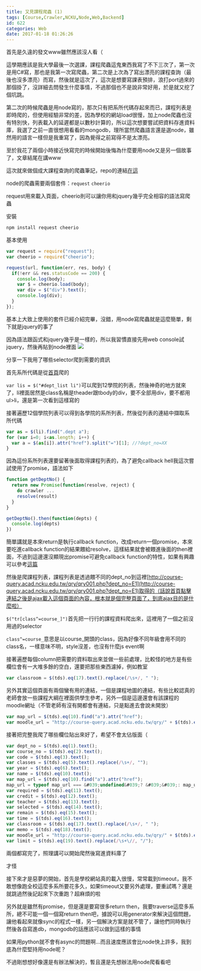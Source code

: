 ```yaml
---
title: 又見課程爬蟲 (1)
tags: [Course,Crawler,NCKU,Node,Web,Backend]
id: 622
categories: Web
date: 2017-01-18 01:26:26
---
```


首先是久違的發文www雖然應該沒人看（

這學期應該是我大學最後一次選課，課程爬蟲這鬼東西我寫了不下三次了，第一次是用C#寫，那也是我第一次寫爬蟲，第二次是上次為了寫出漂亮的課程查詢（最後也沒多漂亮）而寫，然後就是這次了，這次是想要寫課表預排，浪打port過來的那個掛了，沒詳細去問發生什麼事情，不過那個也不是說非常好用，於是就又挖了個坑跳。

第二次的時候爬蟲是用node寫的，那次只有把系所代碼存起來而已，課程列表是即時爬的，但使用經驗非常的差，因為學校的網站load很慢，加上node爬蟲也沒有特別快，列表載入的延遲都是以數秒計算的，所以這次想要嘗試把資料存進資料庫，我選了之前一直很想用看看的mongodb，理所當然爬蟲語言還是選node，雖然用的語言一樣但是我重寫了，因為覺得之前寫得不是太漂亮。

至於我花了兩個小時接近快寫完的時候開始後悔為什麼要用node又是另一個故事了，文章結尾在講www

這次就來做個成大課程查詢的爬蟲筆記，repo的連結[在這](https://github.com/ccns/ncku-course-crawler)

node的爬蟲需要兩個套件：`request` `cheerio`

request用來載入頁面，cheerio則可以讓你用和jquery幾乎完全相容的語法寫爬蟲

安裝

```bash
npm install request cheerio
```

基本使用

```javascript
var request = require("request");
var cheerio = require("cheerio");

request(url, function(err, res, body) {
  if(!err && res.statusCode == 200) {
    console.log(body);
    var $ = cheerio.load(body);
    var div = $("div").text();
    console.log(div);
  }
});
```

基本上大致上使用的套件已經介紹完畢，沒錯，用node寫爬蟲就是這麼簡單，剩下就是jquery的事了

因為語法跟函式和jquery幾乎是一樣的，所以我習慣直接先用web console試jquery，然後再貼到node裡面
![](http://i.imgur.com/dPzpGhS.png)

分享一下我用了哪些selector爬到需要的資訊

首先系所代碼是從[首頁](http://course-query.acad.ncku.edu.tw/qry/index.php)爬的

`var lis = $("#dept_list li")`可以爬到12學院的列表，然後神奇的地方就來了，li裡面居然是class名稱是theader跟tbody的div，要不全部用div，要不都用ul&gt;li，還是第一次看到這樣寫的

接著遍歷12個學院列表可以得到各學院的系所列表，然後從列表的連結中擷取系所代碼

```javascript
var as = $(li).find(".dept a");
for (var i=0; i<as.length; i++) {
  var a = $(as[i]).attr("href").split("=")[1]; //?dept_no=XX
}
```

因為這份系所列表還要留著後面取得課程列表的，為了避免callback hell我這次嘗試使用了promise，語法如下

```javascript
function getDeptNo() {
  return new Promise(function(resolve, reject) {
    do crawler ...
    resolve(result)
  }
}

getDeptNo().then(function(depts) {
  console.log(depts)
})
```

簡單講就是本來return是執行callback function，改成return一個promise，本來要吃進callback function的結果餵給resolve，這樣結果就會被餵進後面的then裡面，不過到這邊還沒顯現出promise可避免callback function的特性，如果有興趣可以參考[這篇](http://huli.logdown.com/posts/292655-javascript-promise-generator-async-es6)

然後是爬課程列表，課程列表是透過餵不同的dept_no到這裡[http://course-query.acad.ncku.edu.tw/qry/qry001.php?dept_no=E1](http://course-query.acad.ncku.edu.tw/qry/qry001.php?dept_no=E1)取得的（話說首頁點擊連結之後是ajax載入這個頁面的內容，根本就是個完整頁面了，到底ajax目的是什麼啦）

`$("tr[class^=course_]")`首先把一行行的課程資料爬出來，這裡用了一個之前沒用過的selector

`class^=course_`意思是以course_開頭的class，因為好像不同年級會用不同的class名，一樣意味不明，style沒差，也沒有什麼js event啊

接著遍歷每個column把需要的資料取出來並做一些前處理，比較怪的地方是有些欄位會有一大堆多餘的空白，還要把那些東西濾掉，例如教室

```javascript
var classroom = $(tds).eq(17).text().replace(/\s+/, " ");
```

另外其實這個頁面有兩個蠻有用的連結，一個是課程地圖的連結，有些比較認真的老師會放一些課程大綱在裡面供學生參考，另外一個是這邊還會有該課程的moodle網址（不管老師有沒有開都會有連結，只是點進去會說未開放）

```javascript
var map_url = $(tds).eq(10).find("a").attr("href");
var moodle_url = "http://course-query.acad.ncku.edu.tw/qry/" + $(tds).eq(18).find("a").attr("href");
```

接著把完整我爬了哪些欄位貼出來好了，希望不會太佔版面（

```javascript
var dept_no = $(tds).eq(1).text();
var course_no = $(tds).eq(2).text();
var code = $(tds).eq(3).text();
var classes = $(tds).eq(5).text().replace(/\s+/, "");
var year = $(tds).eq(6).text();
var name = $(tds).eq(10).text();
var map_url = $(tds).eq(10).find("a").attr("href");
map_url = typeof map_url === &#039;undefined&#039;? &#039;&#039;: map_url;
var required = $(tds).eq(11).text();
var credit = $(tds).eq(12).text();
var teacher = $(tds).eq(13).text();
var selected = $(tds).eq(14).text();
var remain = $(tds).eq(15).text();
var time = $(tds).eq(16).text();
var classroom = $(tds).eq(17).text().replace(/\s+/, " ");
var memo = $(tds).eq(18).text();
var moodle_url = "http://course-query.acad.ncku.edu.tw/qry/" + $(tds).eq(18).find("a").attr("href");
var limit = $(tds).eq(19).text().replace(/\s+\//, "/");
```

兩個都寫完了，照理講可以開始爬然後寫進資料庫了

才怪

接下來才是惡夢的開始，首先是學校網站真的載入很慢，常常載到timeout，我不敢想像跑全校這麼多系所要花多久，如果timeout又要另外處理，要重試嗎？還是就跳過然後記起來下次重跑？超麻煩的啦

另外就是雖然有promise，但是還是要寫很多return then，我要traverse這麼多系所，總不可能一個一個寫return then吧，據說可以用generator來解決這個問題，讓他看起來就像sync的程式一樣，另一個解決方案是就不管了，讓他們同時執行然後各自寫進db，mongodb的話應該可以做到這樣的事情

如果用python就不會有async的問題啊...而且速度應該會比node快上許多，我到底為什麼堅持用node呢？

不過剛想想好像還是有辦法解決的，暫且還是先想辦法用node爬看看吧